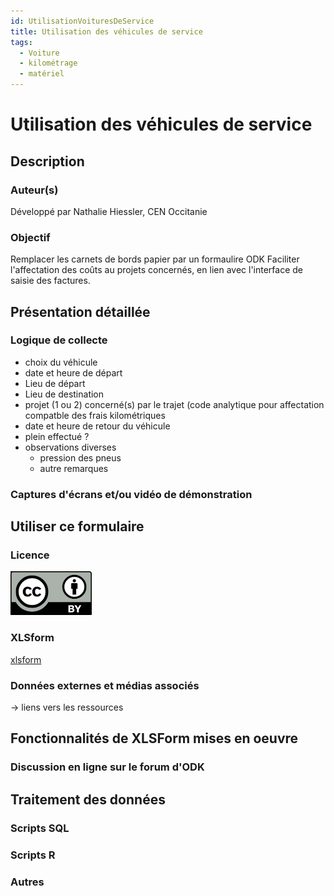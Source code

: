 ```yaml
---
id: UtilisationVoituresDeService
title: Utilisation des véhicules de service
tags:
  - Voiture
  - kilométrage
  - matériel
---
```

# Utilisation des véhicules de service

## Description
### Auteur(s)
Développé par Nathalie Hiessler, CEN Occitanie
### Objectif
Remplacer les carnets de bords papier par un formaulire ODK
Faciliter l'affectation des coûts au projets concernés, en lien avec l'interface de saisie des factures.
## Présentation détaillée
### Logique de collecte
* choix du véhicule
* date et heure de départ
* Lieu de départ
* Lieu de destination
* projet (1 ou 2) concerné(s) par le trajet (code analytique pour affectation compatble des frais kilométriques
* date et heure de retour du véhicule
* plein effectué ?
* observations diverses
  * pression des pneus
  * autre remarques
### Captures d'écrans et/ou vidéo de démonstration

## Utiliser ce formulaire
### Licence
[![CC-BY](../fichiers/by.png)]((https://creativecommons.org/licenses/by/2.0/fr/))
### XLSform
[xlsform](../fichiers/vehicules_service/saisie_km_voitures_service_v2022.xlsx)
### Données externes et médias associés
-> liens vers les ressources

## Fonctionnalités de XLSForm mises en oeuvre
### Discussion en ligne sur le forum d'ODK

## Traitement des données
### Scripts SQL
### Scripts R
### Autres
